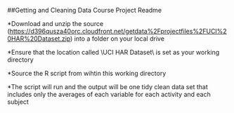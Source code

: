 ##Getting and Cleaning Data Course Project Readme


*Download and unzip the source (https://d396qusza40orc.cloudfront.net/getdata%2Fprojectfiles%2FUCI%20HAR%20Dataset.zip)
into a folder on your local drive

*Ensure that the location called \UCI HAR Dataset\ is set as your working directory

*Source the R script from wihtin this working directory

*The script will run and the output will be one tidy clean data set that includes only the averages of each variable for each activity and each subject